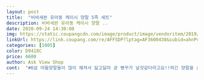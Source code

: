 ```yaml
---
layout: post 
title:  "비바세븐 유아동 케이시 양말 5족 세트" 
description: 비바세븐 유아동 케이시 양말 ..
date: 2020-09-24 14:30:08 
img: https://static.coupangcdn.com/image/product/image/vendoritem/2019/08/23/3309911605/bc1da081-edb3-40d3-9f19-12c246c1f4cb.jpg 
linkUrl: https://link.coupang.com/re/AFFSDP?lptag=AF3600438&subid=ahnPublicAsk&pageKey=38675095&itemId=142506170&vendorItemId=3309911601&traceid=V0-113-89545d6bc82d8da9 
categories: [1005] 
color: D9418C 
price: 6600 
author: Ask View Shop 
cont:  "#6살 아들양말들이 많이 해져서 닳고닳아 곧 빵꾸가 날것같더라고요!!하긴 양말을 산 그시점이 가물가물하긴하네요ㅋ<br/>#비닐로 포장되있었고 비닐이 뜯어졌거나 그런거없이 도착했네요!<br/>#사진을 이것저것 필터없이 어플연동없이 카메라로 찍어도 실제 색상을 그대로 담아낼수가 없더라고요!<br/>+양말이란게 딱맞게 신는것도 아니고 늘어나면서 신는거니 대략으로만 가늠해서 구매해도 큰 무리없을거예요.<br/><br/>28개월 발길이 14cm 남아를 키우고 있는 애엄마에요ㅎㅎ<br/>❤❤❤❤❤❤❤❤❤❤❤❤❤❤❤❤<br/>너무 큰게 아닐까 싶어 신겨보니 .<br/>.<br/>괜한 걱정이더라구요ㅎㅎ<br/>다른분들의 후기도 아주 대충대충보고 빠르게 주문했어요ㅋㅋㅋ<br/>다만 말씀드릴수 있는건 너무 칙칙하지도 밝지도 않다는것과<br/>두번째사진<br/> -양말 착용!엄지발가락은 맞고 나머지 발가락 부분이 좀 남아요!<br/>또한,제가 양말을 살때 제일 중점을 두는것은 안쪽 실밥이 너저분하게 많은가깔끔한가의 키포인트를 두는데요!!!!!<br/>마감처리가 괜찮다고 느껴졌고 또 지금보니 금액이 올랐네요!<br/>마지막 사진은 원래 신던 양말과 비교컷이에요!!<br/>마침 로켓배송금액맞추기도 해야겠고... <br/>사려는 사이즈가 수량이 1남았다고 뜨는걸 보는 순간이건 겟해야겠구나.<br/>.<br/><br/>발길이가 14cm인데 3호가14cm16cm라 3호로 구매했답니다<br/>발목길이입니다^^V<br/>발바닥에 미끄럼방지 되는것도 있으면 좋을텐데 조금 아쉬워요ㅠ!!<br/>발볼넓고 발등높은  운동화 150 아이 잘 맞아요<br/>손가락 반마디?안되게 조금 큰데 딱 적당한것 같아요^^ㅎㅎ<br/>아직 아들이 신어보진 않았지만 잘 맞을것같아요!<br/>안녕하세요^<br/> -^❤<br/>약간 남아서 신기면서 정리해줘야 해요.<br/><br/>양말을 친구아들 신던거만 신기다가 양말이 좀 작아져서  새양말을 좀 사줘야 겠다 싶어 쿠팡을 둘러보던차에 가격도 저렴하고  디자인도 예쁜 요 양말을 구매하게 됬어요^^ㅎ<br/>양말포장에는 5<br/> -6세라 되있어서 깜놀... <br/>저희애는 28개월 4세인데.<br/>.<br/><br/>어짜피 양말은 딱맞으면 오래 못신기니까요!!<br/>이게 뭐라고 성취감이 드는것일까요ㅎㅎㅎㅎㅎ<br/>이제품은 제법이였어요 우히히(!)<br/>저는 5,540원에 구매했어요<br/>저렴한 가격에 좋은 물건 판매해 주셔서 감사드려요^^<br/>즐거운 쇼핑 하세용!!♡<br/>참고가 되실지는 모르겠지만 구매하시는데 도움 되셨으면 좋겠습니다^^<br/>첫번째사진<br/> -포장 뜯기 전<br/>" 
---
```


